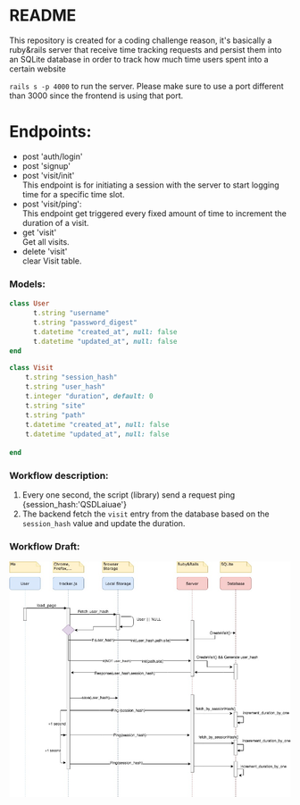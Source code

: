 # README

This repository is created for a coding challenge reason, it's basically a ruby&rails server that receive time tracking requests and persist them into an SQLite database in order to track how much time users spent into a certain website<br>

  ``
  rails s -p 4000
  `` to run the server. Please make sure to use a port different than 3000 since the frontend is using that port.


# Endpoints:

  - post 'auth/login'
  - post 'signup'
  - post 'visit/init'<br>
  This endpoint is for initiating a session with the server to start logging time for a specific time slot.
   - post 'visit/ping':<br>
  This endpoint get triggered every fixed amount of time to increment the duration of a visit.
  - get 'visit'<br>
  Get all visits.
  - delete 'visit'<br>
  clear Visit table.
  
  ### Models:
  ```ruby
  class User 
        t.string "username"
        t.string "password_digest"
        t.datetime "created_at", null: false
        t.datetime "updated_at", null: false
  end
  ```
  
  ```ruby
class Visit
      t.string "session_hash"
      t.string "user_hash"
      t.integer "duration", default: 0
      t.string "site"
      t.string "path"
      t.datetime "created_at", null: false
      t.datetime "updated_at", null: false
      
end
```
  
  ### Workflow description:
  1. Every one second, the script (library) send a request ping {session_hash:'QSDLaiuae'} 
  2. The backend fetch the `visit` entry from the database based on the `session_hash` value and update the duration.

### Workflow Draft:
![architecture](draft.jpg)
